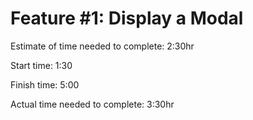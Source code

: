 
# Feature #1: Display a Modal
Estimate of time needed to complete: 2:30hr

Start time: 1:30

Finish time: 5:00

Actual time needed to complete:  3:30hr
